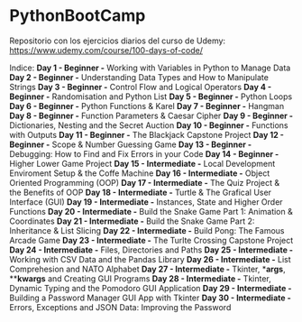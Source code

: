 # PythonBootCamp

Repositorio con los ejercicios diarios del curso de Udemy: https://www.udemy.com/course/100-days-of-code/

Indice:
  **Day 1 - Beginner -** Working with Variables in Python to Manage Data
  **Day 2 - Beginner -** Understanding Data Types and How to Manipulate Strings
  **Day 3 - Beginner -** Control Flow and Logical Operators
  **Day 4 - Beginner -** Randomisation and Python List
  **Day 5 - Beginner -** Python Loops
  **Day 6 - Beginner -** Python Functions & Karel
  **Day 7 - Beginner -** Hangman
  **Day 8 - Beginner -** Function Parameters & Caesar Cipher
  **Day 9 - Beginner -** Dictionaries, Nesting and the Secret Auction
  **Day 10 - Beginner -** Functions with Outputs
  **Day 11 - Beginner -** The Blackjack Capstone Project
  **Day 12 - Beginner -** Scope & Number Guessing Game
  **Day 13 - Beginner -** Debugging: How to Find and Fix Errors in your Code
  **Day 14 - Beginner -** Higher Lower Game Project
  **Day 15 - Intermediate -** Local Development Enviroment Setup & the Coffe Machine
  **Day 16 - Intermediate -** Object Oriented Programming (OOP)
  **Day 17 - Intermediate -** The Quiz Project & the Benefits of OOP
  **Day 18 - Intermediate -** Turtle & The Grafical User Interface (GUI)
  **Day 19 - Intermediate -** Instances, State and Higher Order Functions
  **Day 20 - Intermediate -** Build the Snake Game Part 1: Animation & Coordinates
  **Day 21 - Intermediate -** Build the Snake Game Part 2: Inheritance & List Slicing
  **Day 22 - Intermediate -** Build Pong: The Famous Arcade Game
  **Day 23 - Intermediate -** The Turlte Crossing Capstone Project
  **Day 24 - Intermediate -** Files, Directories and Paths
  **Day 25 - Intermediate -** Working with CSV Data and the Pandas Library
  **Day 26 - Intermediate -** List Comprehesion and NATO Alphabet
  **Day 27 - Intermediate -** Tkinter, ***args**, ****kwargs** and Creating GUI Programs
  **Day 28 - Intermediate -** Tkinter, Dynamic Typing and the Pomodoro GUI Application
  **Day 29 - Intermediate -** Building a Password Manager GUI App with Tkinter
  **Day 30 - Intermediate -** Errors, Exceptions and JSON Data: Improving the Password
